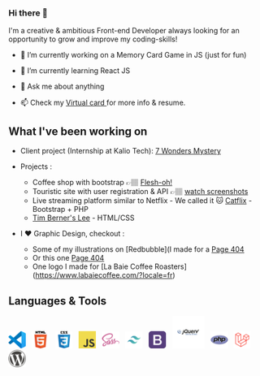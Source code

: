 ### Hi there 👋

I'm a creative & ambitious Front-end Developer always looking for an opportunity to grow and improve my coding-skills!  

- 🔭  I’m currently working on a Memory Card Game in JS (just for fun)
- 🌱  I’m currently learning React JS
- 💬  Ask me about anything

- 📫  Check my [Virtual card  ](https://khadijaek.github.io/vcard/) for more info & resume. 



## What I've been working on

* Client project (Internship at Kalio Tech): [7 Wonders Mystery](https://www.7wondersmystery.com/)

* Projects :
	* Coffee shop with bootstrap 👉🏽 [ Flesh-oh! ]([https://github.com/KhadijaEK/npProject](https://github.com/KhadijaEK/boostrap-coffeeShop))
	* Touristic site with user registration & API 👉🏽 [ watch screenshots ](https://github.com/KhadijaEK/npProject)
	* Live streaming platform similar to Netflix - We called it 🐱 [Catflix](http://catflix.42web.io/) - Bootstrap + PHP
	* [Tim Berner's Lee](https://khadijaek.github.io/tim-berners-lee/) -  HTML/CSS
* I ❤️ Graphic Design, checkout : 
	*  Some of my illustrations on [Redbubble](I made for a [Page 404](https://khadijaek.github.io/404-page/)
	*  Or this one [Page 404](https://khadijaek.github.io/404-page/) 
	*  One logo I made for [La Baie Coffee Roasters] (https://www.labaiecoffee.com/?locale=fr)  


## Languages & Tools

 <img src="https://raw.githubusercontent.com/github/explore/80688e429a7d4ef2fca1e82350fe8e3517d3494d/topics/visual-studio-code/visual-studio-code.png"
     alt="Boostrap icon"
      float="left" width="34px" style="margin-right: 8px;" /> 
<img src="https://raw.githubusercontent.com/github/explore/80688e429a7d4ef2fca1e82350fe8e3517d3494d/topics/html/html.png"
	 alt="Html icon"
	 float="left" width="34px" style="margin-right: 8px;" />
<img src="https://raw.githubusercontent.com/github/explore/80688e429a7d4ef2fca1e82350fe8e3517d3494d/topics/css/css.png"
     alt="Css icon"
    float="left" width="34px" style="margin-right: 8px;" />
<img src="https://raw.githubusercontent.com/github/explore/80688e429a7d4ef2fca1e82350fe8e3517d3494d/topics/javascript/javascript.png"
     alt="JS icon"
    float="left" width="34px" style="margin-right: 8px;" />   <img src="https://raw.githubusercontent.com/github/explore/80688e429a7d4ef2fca1e82350fe8e3517d3494d/topics/sass/sass.png"
     alt="Sass icon"
     float="left" width="34px" style="margin-right: 8px;" />   <img src="https://raw.githubusercontent.com/github/explore/80688e429a7d4ef2fca1e82350fe8e3517d3494d/topics/tailwind/tailwind.png"
     alt="Tailwind icon"
     float="left" width="34px" style="margin-right: 8px;" />  <img src="https://raw.githubusercontent.com/github/explore/80688e429a7d4ef2fca1e82350fe8e3517d3494d/topics/bootstrap/bootstrap.png"
     alt="Boostrap icon"
     float="left" width="34px" style="margin-right: 8px;" /> <img src="https://raw.githubusercontent.com/github/explore/80688e429a7d4ef2fca1e82350fe8e3517d3494d/topics/jquery/jquery.png"
     alt="Jquery icon"
     float="left" width="64px" style="margin-right: 8px;" /> <img src="https://raw.githubusercontent.com/github/explore/80688e429a7d4ef2fca1e82350fe8e3517d3494d/topics/php/php.png"
     alt="Php icon"
     float="left" width="34" style="margin-right: 8px;" /> <img src="https://raw.githubusercontent.com/github/explore/80688e429a7d4ef2fca1e82350fe8e3517d3494d/topics/laravel/laravel.png"
     alt="Laravel icon"
     float="left" width="34px" style="margin-right: 8px;" /> 
     <img src="https://raw.githubusercontent.com/github/explore/80688e429a7d4ef2fca1e82350fe8e3517d3494d/topics/wordpress/wordpress.png"
     alt="Laravel icon"
     float="left" width="34px" style="margin-right: 8px;" /> 
 

